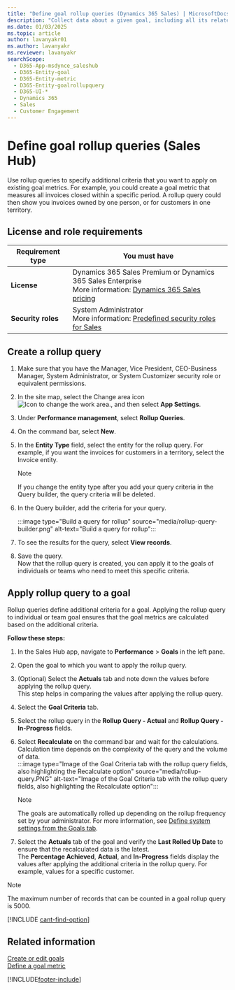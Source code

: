 ```yaml
---
title: "Define goal rollup queries (Dynamics 365 Sales) | MicrosoftDocs"
description: "Collect data about a given goal, including all its related goals, in one view by using rollup query in Dynamics 365 Sales."
ms.date: 01/03/2025
ms.topic: article
author: lavanyakr01
ms.author: lavanyakr
ms.reviewer: lavanyakr
searchScope: 
  - D365-App-msdynce_saleshub
  - D365-Entity-goal
  - D365-Entity-metric
  - D365-Entity-goalrollupquery
  - D365-UI-*
  - Dynamics 365
  - Sales
  - Customer Engagement
---
```

# Define goal rollup queries (Sales Hub) 

Use rollup queries to specify additional criteria that you want to apply on existing goal metrics. For example, you could create a goal metric that measures all invoices closed within a specific period. A rollup query could then show you invoices owned by one person, or for customers in one territory.

## License and role requirements
| Requirement type | You must have |  
|-----------------------|---------|
| **License** | Dynamics 365 Sales Premium or Dynamics 365 Sales Enterprise  <br>More information: [Dynamics 365 Sales pricing](https://dynamics.microsoft.com/sales/pricing/) |
| **Security roles** | System Administrator <br> More information: [Predefined security roles for Sales](security-roles-for-sales.md)|


## Create a rollup query

1.	Make sure that you have the Manager, Vice President, CEO-Business Manager, System Administrator, or System Customizer security role or equivalent permissions.

2.	In the site map, select the Change area icon ![Icon to change the work area.](media/change-area-icon.png "Icon to change the work area"), and then select **App Settings**.  

3. Under **Performance management**, select **Rollup Queries**.
 
4.	On the command bar, select **New**.

5. In the **Entity Type** field, select the entity for the rollup query. For example, if you want the invoices for customers in a territory, select the Invoice entity.  
      > [!NOTE]
      >  If you change the entity type after you add your query criteria in the Query builder, the query criteria will be deleted.  
  
6. In the Query builder, add the criteria for your query.  

    :::image type="Build a query for rollup" source="media/rollup-query-builder.png" alt-text="Build a query for rollup":::
  
7. To see the results for the query, select **View records**.  
  
8. Save the query.  
    Now that the rollup query is created, you can apply it to the goals of individuals or teams who need to meet this specific criteria.

## Apply rollup query to a goal

Rollup queries define additional criteria for a goal. Applying the rollup query to individual or team goal ensures that the goal metrics are calculated based on the additional criteria.  

**Follow these steps:**

1. In the Sales Hub app, navigate to  **Performance** > **Goals** in the left pane.  

2. Open the goal to which you want to apply the rollup query.  

3. (Optional) Select the **Actuals** tab and note down the values before applying the rollup query.  
    This step helps in comparing the values after applying the rollup query.  
4. Select the **Goal Criteria** tab.  
5. Select the rollup query in the **Rollup Query - Actual** and **Rollup Query - In-Progress** fields.  
6. Select **Recalculate** on the command bar and wait for the calculations. Calculation time depends on the complexity of the query and the volume of data.  
    :::image type="Image of the Goal Criteria tab with the rollup query fields, also highlighting the Recalculate option" source="media/rollup-query.PNG" alt-text="Image of the Goal Criteria tab with the rollup query fields, also highlighting the Recalculate option":::

    > [!NOTE]
    > The goals are automatically rolled up depending on the rollup frequency set by your administrator. For more information, see [Define system settings from the Goals tab](/power-platform/admin/system-settings-dialog-box-goals-tab).

7. Select the **Actuals** tab of the goal and verify the **Last Rolled Up Date** to ensure that the recalculated data is the latest.  
    The **Percentage Achieved**, **Actual**, and **In-Progress** fields display the values after applying the additional criteria in the rollup query. For example, values for a specific customer.  


> [!NOTE]
> The maximum number of records that can be counted  in a goal rollup query is 5000.  
  
[!INCLUDE [cant-find-option](../includes/cant-find-option.md)]

## Related information  

[Create or edit goals](../sales-enterprise/create-edit-goal-sales.md)   
[Define a goal metric](create-edit-goal-metric.md)


[!INCLUDE[footer-include](../includes/footer-banner.md)]
